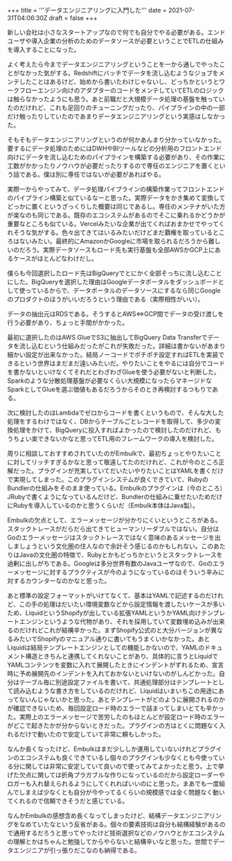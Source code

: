 +++
title = '''データエンジニアリングに入門した'''
date = 2021-07-31T04:06:30Z
draft = false
+++

新しい会社は小さなスタートアップなので何でも自分でやる必要がある。エンドユーザや導入企業の分析のためのデータソースが必要ということでETLの仕組みを導入することになった。

よく考えたら今までデータエンジニアリングということを一から通しでやったことがなかった気がする。Redshiftにバッチでデータを流し込むようなジョブをメンテしたことはあるけど、始めから書いたわけじゃないし、どっちかというとワークフローエンジン向けのアダプターのコードをメンテしていてETLのロジックは触らなかったようにも思う。あと前職だと大規模データ処理の基盤を触っていたのだけれど、これも足回りのチューニングだったり、パイプラインの中の一部だけ触ったりしていたのであまりデータエンジニアリングという実感はしなかった。

そもそもデータエンジニアリングというのが何かあんまり分かっていなかった。要するにデータ処理のためにはDWHやBIツールなどの分析用のフロントエンド向けにデータを流し込むためのパイプラインを構築する必要があり、その作業に工数がかかったりノウハウが必要だったりするので専任のエンジニアを置くという話である。僕は別に専任ではないが必要があればやる。

実際一からやってみて、データ処理パイプラインの構築作業ってフロントエンドのパイプライン構築と似ているなーと思った。実際データをかき集めて変換してどっかに置くというざっくりした概要は同じであるし。専任のメンテナがいた方が楽なのも同じである。既存のエコシステムがあるのでそこに乗れるかどうかが重要なところも似ている。Vercelみたいな企業が出てくればおまかせでやってくれそうな気がする。色々出てきてはいるみたいだけどまだ覇権を取っているところはないみたい。最終的にAmazonかGoogleに市場を取られるだろうから難しいのだろう。実際データソースもロード先も実行基盤も全部AWSかGCP上にあるケースがほとんどなわけだし。

僕らも今回選択したロード先はBigQueryでとにかく全部そっちに流し込むことにした。BigQueryを選択した理由はGoogleデータポータルをダッシュボードとして使っているからで、データポータルのデータソースにするなら同じGoogleのプロダクトのほうがいいだろうという理由である（実際相性がいい）。

データの抽出元はRDSである。そうするとAWS<=>GCP間でデータの受け渡しを行う必要があり、ちょっと手間がかかった。

最初に選択したのはAWS GlueでS3に抽出してBigQuery Data Transferでデータを流し込むという仕組みだったがこれが失敗だった。詳細は書かないがあまり細かい設定が出来なかった。結局ノーコードでポチポチ設定すればETLを実装できるという世界はまだまだ遠いみたいだ。やりたいことをやるには自分でコードを書かないといけなくてそれだとわざわざGlueを使う必要がないと判断した。Sparkのような分散処理基盤が必要なくらい大規模になったらマネージドなSparkとしてGlueを選ぶ価値もあるだろうからそのとき再検討するつもりである。

次に検討したのはLambdaでゼロからコードを書くというもので、そんな大した処理をするわけではなく、DBからテーブルごとレコードを取得して、多少の変換処理をかけて、BigQueryに投入すればよかったので検討したのだけれど、もうちょい楽できないかなと思ってETL用のフレームワークの導入を検討した。

周りに相談しておすすめされていたのがEmbulkで、最初ちょっとやりたいことに対してリッチすぎるかなと思って敬遠してたのだけれど、これが今のところ正解だった。プラグインが充実していてだいたいやりたいことはYAMLを書くだけで実現してしまった。このプラグインシステムが良くできていて、RubyのBundlerの仕組みをそのまま使っている。Embulkのプラグインは（今のところ）JRubyで書くようになっているんだけど、Bundlerの仕組みに乗せたいためだけにRubyを導入しているのかと思うくらいだ（Embulk本体はJava製）。

Embulkの欠点として、エラーメッセージが分かりにくいというところがある。スタックトレースがだらだら出てきてヒューマンリーダブルではない。自分はGoのエラーメッセージはスタックトレースではなく意味のあるメッセージを出しましょうという文化圏の住人なので余計そう感じるのかもしれない。このあたりはJavaの文化圏の特徴で、Rubyとかもどっちかというとスタックトレースを過剰に出しがちである。Googleは多分世界有数のJavaユーザなので、Goのエラーメッセージに対するプラクティスが今のようになっているのはそういう辛みに対するカウンターなのかなと思った。

あと標準の設定フォーマットがいけてなくて、基本はYAMLで記述するのだけれど、この手の処理はだいたい環境変数などから設定情報を渡したいケースが多いため、LiquidというShopifyが出している拡張YAMLというかYAML向けテンプレートエンジンというような代物があり、それを採用していて変数埋め込みが出来るのだけれどこれが結構辛かった。まずShopify公式のと大分バージョンが異なるみたいでShopifyのマニュアル通りに書いてもうまくいかなかった。あとLiquidは結局テンプレートエンジンとしての機能しかないので、YAMLのドキュメント構造ときちんと連携してくれないことがあり、具体的に言うとLiquidでYAMLコンテンツを変数に入れて展開したときにインデントがずれるため、宣言時に予め展開先のインデントを入れておかないといけないのがしんどかった。自分はテーブル毎に別途設定ファイルを書いて、共通処理部分はテンプレートとして読み込むような書き方をしているのだけれど、Liquidはいまいちこの用途にあってないんじゃないかと思った。あとテンプレートがどのように展開されるのかが確認できないため、毎回設定ロード時のエラーで詰まってしまいとても辛かった。実際上のエラーメッセージで苦労したのもほとんどが設定ロード時のエラーがどこで起きたかが分からないときだった。プラグインの方はとくに問題なく入れるだけで動いたので安定していて非常に頼もしかった。

なんか長くなったけど、Embulkはまだ少ししか運用していないけれどプラグインのエコシステムも良くできているし個々のプラグインも少なくとも今使っている分に関しては非常に安定していて良いので使ってみてよかったと思う。上で挙げた欠点に関しては折角プラガブルな作りになっているのだから設定ローダーやロガーも入れ替えられるようにしてくれればいいのにと思った。まあでも一度組んでしまえば少なくとも自分が今やってるくらいの規模感では全く問題なく動いてくれるので信頼できそうだと感じている。

なんかEmbulkの感想含め長くなってしまったけど、結構データエンジニアリングをなめていたなという反省がある。個々の要素技術は自分も結構経験があるので通用するだろうと思ってやったけど技術選択などのノウハウとかエコシステムの理解とかはちゃんと勉強してからやらないと結構辛いなと思った。世間でデータエンジニアが引っ張りだこなのも納得である。
